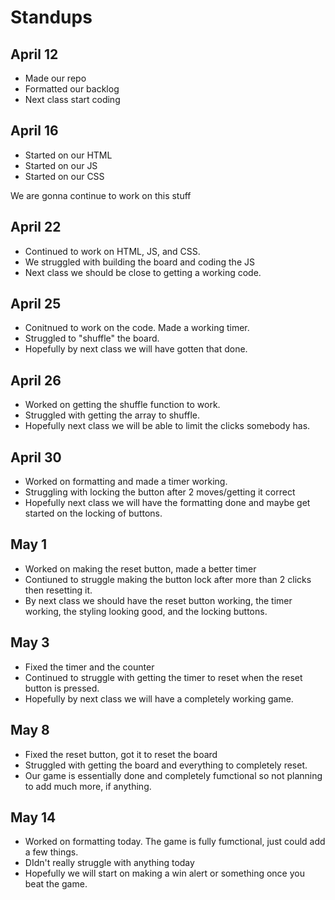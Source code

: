 # Standups

## April 12
  - Made our repo
  - Formatted our backlog
  - Next class start coding

## April 16
  - Started on our HTML
  - Started on our JS
  - Started on our CSS
  
  We are gonna continue to work on this stuff
  
 ## April 22
  - Continued to work on HTML, JS, and CSS.
  - We struggled with building the board and coding the JS
  - Next class we should be close to getting a working code.
  
 ## April 25
  - Conitnued to work on the code. Made a working timer.
  - Struggled to "shuffle" the board.
  - Hopefully by next class we will have gotten that done.
  
 ## April 26
  - Worked on getting the shuffle function to work.
  - Struggled with getting the array to shuffle.
  - Hopefully next class we will be able to limit the clicks somebody has.
  
 ## April 30
  - Worked on formatting and made a timer working.
  - Struggling with locking the button after 2 moves/getting it correct
  - Hopefully next class we will have the formatting done and maybe get started on the locking of buttons.
  
 ## May 1
  - Worked on making the reset button, made a better timer
  - Contiuned to struggle making the button lock after more than 2 clicks then resetting it.
  - By next class we should have the reset button working, the timer working, the styling looking good, and the locking buttons.
  ## May 3
  - Fixed the timer and the counter
  - Continued to struggle with getting the timer to reset when the reset button is pressed.
  - Hopefully by next class we will have a completely working game.
  
  ## May 8
  - Fixed the reset button, got it to reset the board
  - Struggled with getting the board and everything to completely reset.
  - Our game is essentially done and completely fumctional so not planning to add much more, if anything.
  
  ## May 14
  - Worked on formatting today. The game is fully fumctional, just could add a few things.
  - DIdn't really struggle with anything today
  - Hopefully we will start on making a win alert or something once you beat the game.
